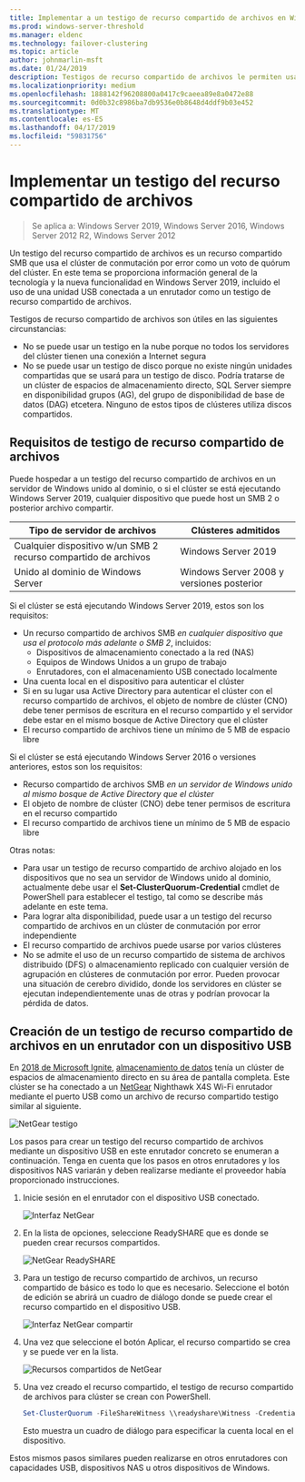 ```yaml
---
title: Implementar a un testigo de recurso compartido de archivos en Windows Server de 2019
ms.prod: windows-server-threshold
ms.manager: eldenc
ms.technology: failover-clustering
ms.topic: article
author: johnmarlin-msft
ms.date: 01/24/2019
description: Testigos de recurso compartido de archivos le permiten usar un recurso compartido de archivos de voto de quórum de clúster. Este tema describe los testigos de recurso compartido de archivo y la nueva funcionalidad, incluido el uso de una unidad USB conectada a un enrutador como un testigo de recurso compartido de archivos.
ms.localizationpriority: medium
ms.openlocfilehash: 1888142f96208800a0417c9caeea89e8a0472e88
ms.sourcegitcommit: 0d0b32c8986ba7db9536e0b8648d4ddf9b03e452
ms.translationtype: MT
ms.contentlocale: es-ES
ms.lasthandoff: 04/17/2019
ms.locfileid: "59831756"
---
```

# <a name="deploy-a-file-share-witness"></a>Implementar un testigo del recurso compartido de archivos

> Se aplica a: Windows Server 2019, Windows Server 2016, Windows Server 2012 R2, Windows Server 2012

Un testigo del recurso compartido de archivos es un recurso compartido SMB que usa el clúster de conmutación por error como un voto de quórum del clúster. En este tema se proporciona información general de la tecnología y la nueva funcionalidad en Windows Server 2019, incluido el uso de una unidad USB conectada a un enrutador como un testigo de recurso compartido de archivos.

Testigos de recurso compartido de archivos son útiles en las siguientes circunstancias:  

- No se puede usar un testigo en la nube porque no todos los servidores del clúster tienen una conexión a Internet segura
- No se puede usar un testigo de disco porque no existe ningún unidades compartidas que se usará para un testigo de disco. Podría tratarse de un clúster de espacios de almacenamiento directo, SQL Server siempre en disponibilidad grupos (AG), del grupo de disponibilidad de base de datos (DAG) etcetera.  Ninguno de estos tipos de clústeres utiliza discos compartidos.

## <a name="file-share-witness-requirements"></a>Requisitos de testigo de recurso compartido de archivos

Puede hospedar a un testigo del recurso compartido de archivos en un servidor de Windows unido al dominio, o si el clúster se está ejecutando Windows Server 2019, cualquier dispositivo que puede host un SMB 2 o posterior archivo compartir.

|Tipo de servidor de archivos                 | Clústeres admitidos |
|---------------------------------|--------------------|
|Cualquier dispositivo w/un SMB 2 recurso compartido de archivos | Windows Server 2019|
|Unido al dominio de Windows Server     | Windows Server 2008 y versiones posterior|

Si el clúster se está ejecutando Windows Server 2019, estos son los requisitos:

- Un recurso compartido de archivos SMB *en cualquier dispositivo que usa el protocolo más adelante o SMB 2*, incluidos:
    - Dispositivos de almacenamiento conectado a la red (NAS)
    - Equipos de Windows Unidos a un grupo de trabajo
    - Enrutadores, con el almacenamiento USB conectado localmente
- Una cuenta local en el dispositivo para autenticar el clúster
- Si en su lugar usa Active Directory para autenticar el clúster con el recurso compartido de archivos, el objeto de nombre de clúster (CNO) debe tener permisos de escritura en el recurso compartido y el servidor debe estar en el mismo bosque de Active Directory que el clúster
- El recurso compartido de archivos tiene un mínimo de 5 MB de espacio libre

Si el clúster se está ejecutando Windows Server 2016 o versiones anteriores, estos son los requisitos:

- Recurso compartido de archivos SMB *en un servidor de Windows unido al mismo bosque de Active Directory que el clúster*
- El objeto de nombre de clúster (CNO) debe tener permisos de escritura en el recurso compartido
- El recurso compartido de archivos tiene un mínimo de 5 MB de espacio libre

Otras notas:
- Para usar un testigo de recurso compartido de archivo alojado en los dispositivos que no sea un servidor de Windows unido al dominio, actualmente debe usar el **Set-ClusterQuorum-Credential** cmdlet de PowerShell para establecer el testigo, tal como se describe más adelante en este tema.
- Para lograr alta disponibilidad, puede usar a un testigo del recurso compartido de archivos en un clúster de conmutación por error independiente
- El recurso compartido de archivos puede usarse por varios clústeres
- No se admite el uso de un recurso compartido de sistema de archivos distribuido (DFS) o almacenamiento replicado con cualquier versión de agrupación en clústeres de conmutación por error.  Pueden provocar una situación de cerebro dividido, donde los servidores en clúster se ejecutan independientemente unas de otras y podrían provocar la pérdida de datos.

## <a name="creating-a-file-share-witness-on-a-router-with-a-usb-device"></a>Creación de un testigo de recurso compartido de archivos en un enrutador con un dispositivo USB

En [2018 de Microsoft Ignite](https://azure.microsoft.com/ignite/), [almacenamiento de datos](http://www.dataonstorage.com/) tenía un clúster de espacios de almacenamiento directo en su área de pantalla completa.  Este clúster se ha conectado a un [NetGear](https://www.netgear.com) Nighthawk X4S Wi-Fi enrutador mediante el puerto USB como un archivo de recurso compartido testigo similar al siguiente.

![NetGear testigo](media\File-Share-Witness\FSW1.png)

Los pasos para crear un testigo del recurso compartido de archivos mediante un dispositivo USB en este enrutador concreto se enumeran a continuación.  Tenga en cuenta que los pasos en otros enrutadores y los dispositivos NAS variarán y deben realizarse mediante el proveedor había proporcionado instrucciones.


1. Inicie sesión en el enrutador con el dispositivo USB conectado.

   ![Interfaz NetGear](media\File-Share-Witness\FSW2.png)

2. En la lista de opciones, seleccione ReadySHARE que es donde se pueden crear recursos compartidos.

   ![NetGear ReadySHARE](media\File-Share-Witness\FSW3.png)

3. Para un testigo de recurso compartido de archivos, un recurso compartido de básico es todo lo que es necesario.  Seleccione el botón de edición se abrirá un cuadro de diálogo donde se puede crear el recurso compartido en el dispositivo USB.

   ![Interfaz NetGear compartir](media\File-Share-Witness\FSW4.png)

4. Una vez que seleccione el botón Aplicar, el recurso compartido se crea y se puede ver en la lista.

   ![Recursos compartidos de NetGear](media\File-Share-Witness\FSW5.png)

5. Una vez creado el recurso compartido, el testigo de recurso compartido de archivos para clúster se crean con PowerShell.

   ```PowerShell
   Set-ClusterQuorum -FileShareWitness \\readyshare\Witness -Credential (Get-Credential)
   ```

   Esto muestra un cuadro de diálogo para especificar la cuenta local en el dispositivo.

Estos mismos pasos similares pueden realizarse en otros enrutadores con capacidades USB, dispositivos NAS u otros dispositivos de Windows.
